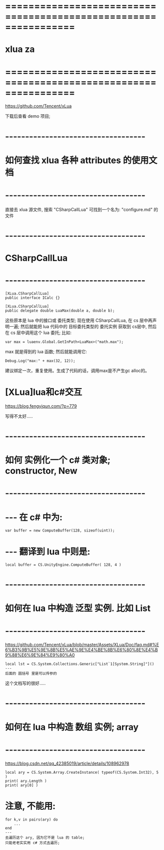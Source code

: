 # ================================================================ #
#                  xlua za
# ================================================================ #


https://github.com/Tencent/xLua

下载后查看 demo 项目;


# ----------------------------------- #
#   如何查找 xlua 各种 attributes 的使用文档
# ----------------------------------- #
直接去 xlua 源文件, 搜索 "CSharpCallLua"
可找到一个名为: "configure.md" 的文件




# ----------------------------------- #
#      CSharpCallLua
# ----------------------------------- #

    [XLua.CSharpCallLua]
    public interface ICalc {}

    [XLua.CSharpCallLua]
    public delegate double LuaMax(double a, double b);

这些原本是 lua 中的接口或 委托类型;
现在使用 CSharpCallLua, 在 cs 层中再声明一遍;
然后就能把 lua 代码中的 目标委托类型的 委托实例 获取到 cs层中, 然后在 cs 层中调用这个 lua 委托;
比如:

    var max = luaenv.Global.GetInPath<LuaMax>("math.max");

max 就是得到的 lua 函数; 然后就能调用它:

    Debug.Log("max:" + max(32, 12));

建议绑定一次，重复使用。生成了代码的话，调用max是不产生gc alloc的。



    


# [XLua]lua和c#交互
https://blog.fengyiqun.com/?p=779

写得不太好.....




# ----------------------------------- #
#    如何 实例化一个 c# 类对象;   constructor,  New
# ----------------------------------- #

# --- 在 c# 中为:
    var buffer = new ComputeBuffer(128, sizeof(uint));

# --- 翻译到 lua 中则是:
    local buffer = CS.UnityEngine.ComputeBuffer( 128, 4 )





# ----------------------------------- #
#     如何在 lua 中构造 泛型 实例. 比如 List
# ----------------------------------- #
https://github.com/Tencent/xLua/blob/master/Assets/XLua/Doc/faq.md#%E6%B3%9B%E5%9E%8B%E5%AE%9E%E4%BE%8B%E6%80%8E%E4%B9%88%E6%9E%84%E9%80%A0

    local lst = CS.System.Collections.Generic["List`1[System.String]"]()
    ---
    后面的 圆括号 里是可以传参的

这个文档写的很好.....




# ----------------------------------- #
#     如何在 lua 中构造 数组 实例;  array 
# ----------------------------------- #
https://blog.csdn.net/qq_42385019/article/details/108962978


    local ary = CS.System.Array.CreateInstance( typeof(CS.System.Int32), 5 )
    print( ary.Length )
    print( ary[0] )

# 注意, 不能用: 
    for k,v in pairs(ary) do
        ...
    end 
    ---
    去遍历这个 ary, 因为它不是 lua 的 table; 
    只能老老实实用 c# 方式去遍历;










